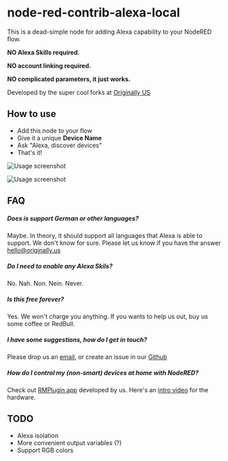 # node-red-contrib-alexa-local
This is a dead-simple node for adding Alexa capability to your NodeRED flow.

**NO Alexa Skills required.**

**NO account linking required.**

**NO complicated parameters, it just works.**

Developed by the super cool forks at [Originally US](http://originally.us)

## How to use
  * Add this node to your flow
  * Give it a unique **Device Name**
  * Ask "Alexa, discover devices"
  * That's it!

![Usage screenshot](https://raw.githubusercontent.com/originallyus/node-red-contrib-alexa-local/master/screenshot2.png "Screenshot")

![Usage screenshot](https://raw.githubusercontent.com/originallyus/node-red-contrib-alexa-local/master/screenshot3.png "Screenshot")


## FAQ
##### Does is support German or other languages?
Maybe. In theory, it should support all languages that Alexa is able to support. We don't know for sure. Please let us know if you have the answer [hello@originally.us](mailto:hello@originally.us)

##### Do I need to enable any Alexa Skils?
No. Nah. Non. Nein. Never.

##### Is this free forever?
Yes. We won't charge you anything. If you wants to help us out, buy us some coffee or RedBull.

##### I have some suggestions, how do I get in touch?
Please drop us an [email](mailto:hello@originally.us), or create an issue in our [Github](https://github.com/originallyus/node-red-contrib-alexa-local/issues)

##### How do I control my (non-smart) devices at home with NodeRED?
Check out [RMPlugin app](https://play.google.com/store/apps/details?id=us.originally.tasker&hl=en) developed by us. Here's an [intro video](https://www.youtube.com/watch?v=QUKYKhK57sc) for the hardware.


## TODO
  * Alexa isolation
  * More convenient output variables (?)
  * Support RGB colors
